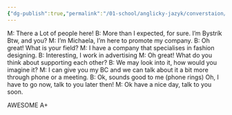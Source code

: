 ```yaml
---
{"dg-publish":true,"permalink":"/01-school/anglicky-jazyk/converstaion/","tags":["year1","summerSemester","uniANJ"]}
---
```


M: There a Lot of people here!
B: More than I expected, for sure. I’m Bystrík Btw, and you?
M: I’m Michaela, I’m here to promote my company.
B: Oh great! What is your field?
M: I have a company that specialises in fashion designing.
B: Interesting, I work in advertising
M: Oh great! What do you think about supporting each other?
B: We may look into it, how would you imagine it?
M: I can give you my BC and we can talk about it a bit more through phone or a meeting.
B: Ok, sounds good to me (phone rings) Oh, I have to go now, talk to you later then!
M: Ok have a nice day, talk to you soon.

AWESOME A+